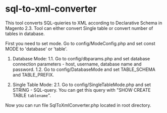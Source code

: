 # sql-to-xml-converter
This tool converts SQL-quieries to XML according to Declarative Schema in Magento 2.3.
Tool can either convert Single table or convert number of tables in database.

First you need to set mode. Go to config/ModeConfig.php and set const MODE to 'database' or 'table'.

1. Database Mode:
  1.1. Go to config/dbparams.php and set database connection parameters - host, username, database name and password.
  1.2. Go to config/DatabaseMode and set TABLE_SCHEMA and TABLE_PREFIX.
  
2. Single Table Mode:
  2.1. Go to config/SingleTableMode.php and set STRING - SQL-query. You can get this query with "SHOW CREATE TABLE `tablename`".
  
Now you can run file SqlToXmlConverter.php located in root directory.
